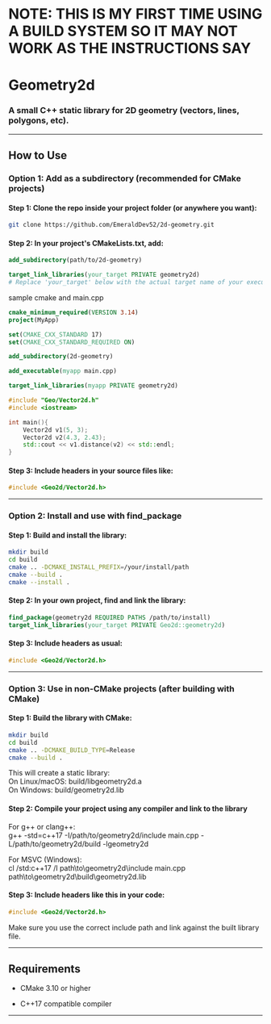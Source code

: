 # NOTE: THIS IS MY FIRST TIME USING A BUILD SYSTEM SO IT MAY NOT WORK AS THE INSTRUCTIONS SAY
# Geometry2d

### A small C++ static library for 2D geometry (vectors, lines, polygons, etc).

----------

## How to Use

### Option 1: Add as a subdirectory (recommended for CMake projects)

#### Step 1: Clone the repo inside your project folder (or anywhere you want): 
```bash 
git clone https://github.com/EmeraldDev52/2d-geometry.git
```
#### Step 2: In your project's CMakeLists.txt, add:  
```cmake
add_subdirectory(path/to/2d-geometry) 
```
```cmake 
target_link_libraries(your_target PRIVATE geometry2d)
# Replace 'your_target' below with the actual target name of your executable or library
```
sample cmake and main.cpp
```cmake
cmake_minimum_required(VERSION 3.14)
project(MyApp)

set(CMAKE_CXX_STANDARD 17)
set(CMAKE_CXX_STANDARD_REQUIRED ON)

add_subdirectory(2d-geometry)

add_executable(myapp main.cpp)

target_link_libraries(myapp PRIVATE geometry2d)
```
```cpp
#include "Geo/Vector2d.h"
#include <iostream>

int main(){
    Vector2d v1(5, 3);
    Vector2d v2(4.3, 2.43);
    std::cout << v1.distance(v2) << std::endl;
}
```


#### Step 3: Include headers in your source files like:  
```cpp
#include <Geo2d/Vector2d.h>
```
----------

### Option 2: Install and use with find_package

#### Step 1: Build and install the library:  
```bash
mkdir build
cd build
cmake .. -DCMAKE_INSTALL_PREFIX=/your/install/path
cmake --build .
cmake --install .
```
#### Step 2: In your own project, find and link the library: 
```cmake 
find_package(geometry2d REQUIRED PATHS /path/to/install)  
target_link_libraries(your_target PRIVATE Geo2d::geometry2d)
```
#### Step 3: Include headers as usual:  
```cpp
#include <Geo2d/Vector2d.h>
```
----------

### Option 3: Use in non-CMake projects (after building with CMake)

#### Step 1: Build the library with CMake:  
```bash
mkdir build  
cd build  
cmake .. -DCMAKE_BUILD_TYPE=Release  
cmake --build .
```

This will create a static library:  
On Linux/macOS: build/libgeometry2d.a  
On Windows: build/geometry2d.lib

#### Step 2: Compile your project using any compiler and link to the library

For g++ or clang++:  
g++ -std=c++17 -I/path/to/geometry2d/include main.cpp -L/path/to/geometry2d/build -lgeometry2d

For MSVC (Windows):  
cl /std:c++17 /I path\to\geometry2d\include main.cpp path\to\geometry2d\build\geometry2d.lib

#### Step 3: Include headers like this in your code:  
```cpp
#include <Geo2d/Vector2d.h>
```
Make sure you use the correct include path and link against the built library file.

----------

## Requirements

-   CMake 3.10 or higher
    
-   C++17 compatible compiler
    

----------
